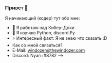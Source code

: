 ### Привет 👋
Я начинающий (кодер) тут обо мне:

- 🔭 Я работаю над Кибер-Доки
- 🌱 Я изучаю Python, discord.Py
- ⚡ Интересный факт: Я не знаю что сказать :D 
- Как со мной связаться?
- E-Mail: windozer@thewindozer.com
- Discord: Nyan+#8782
-->
